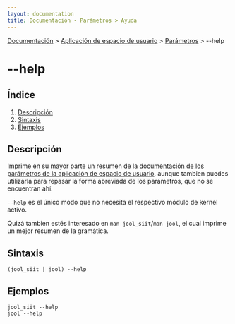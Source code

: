 ```yaml
---
layout: documentation
title: Documentación - Parámetros > Ayuda
---
```


[Documentación](esp-doc-index.html) > [Aplicación de espacio de usuario](esp-doc-index.html#aplicacin-de-espacio-de-usuario) > [Parámetros](esp-usr-flags.html) > \--help

# \--help

## Índice

1. [Descripción](#description)
2. [Sintaxis](#sintaxis)
3. [Ejemplos](#ejemplos)

## Descripción

Imprime en su mayor parte un resumen de la [documentación de los parámetros de la aplicación de espacio de usuario](esp-usr-flags.html), aunque tambien  puedes utilizarla para repasar la forma abreviada de los parámetros, que no se encuentran ahí.

`--help` es el único modo que no necesita el respectivo módulo de kernel activo.

Quizá tambien estés interesado en `man jool_siit`/`man jool`, el cual imprime un mejor resumen de la gramática.

## Sintaxis

	(jool_siit | jool) --help

## Ejemplos

	jool_siit --help
	jool --help
